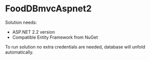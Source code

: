 # FoodDBmvcAspnet2

Solution needs:
* ASP.NET 2.2 version
* Compatible Entity Framework from NuGet

To run solution no extra credentials are needed, database will unfold automatically.


